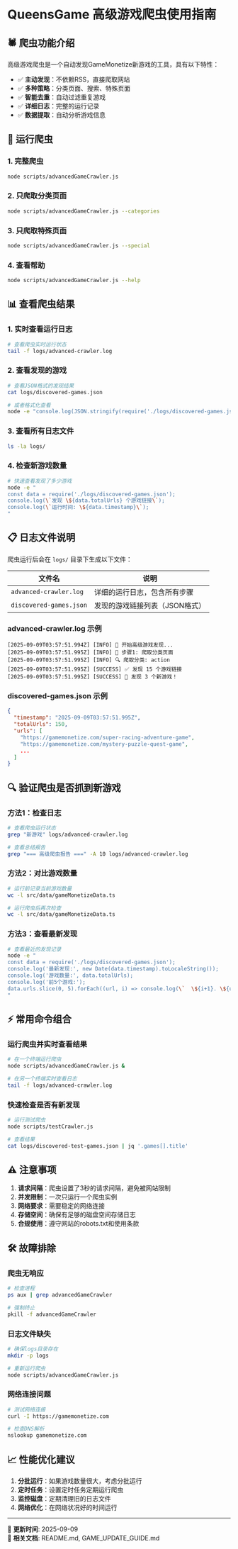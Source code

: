 # QueensGame 高级游戏爬虫使用指南

## 🕷️ 爬虫功能介绍

高级游戏爬虫是一个自动发现GameMonetize新游戏的工具，具有以下特性：

- ✅ **主动发现**：不依赖RSS，直接爬取网站
- ✅ **多种策略**：分类页面、搜索、特殊页面
- ✅ **智能去重**：自动过滤重复游戏
- ✅ **详细日志**：完整的运行记录
- ✅ **数据提取**：自动分析游戏信息

## 🚀 运行爬虫

### 1. 完整爬虫
```bash
node scripts/advancedGameCrawler.js
```

### 2. 只爬取分类页面
```bash
node scripts/advancedGameCrawler.js --categories
```

### 3. 只爬取特殊页面
```bash
node scripts/advancedGameCrawler.js --special
```

### 4. 查看帮助
```bash
node scripts/advancedGameCrawler.js --help
```

## 📊 查看爬虫结果

### 1. 实时查看运行日志
```bash
# 查看爬虫实时运行状态
tail -f logs/advanced-crawler.log
```

### 2. 查看发现的游戏
```bash
# 查看JSON格式的发现结果
cat logs/discovered-games.json

# 或者格式化查看
node -e "console.log(JSON.stringify(require('./logs/discovered-games.json'), null, 2))"
```

### 3. 查看所有日志文件
```bash
ls -la logs/
```

### 4. 检查新游戏数量
```bash
# 快速查看发现了多少游戏
node -e "
const data = require('./logs/discovered-games.json');
console.log(\`发现 \${data.totalUrls} 个游戏链接\`);
console.log(\`运行时间: \${data.timestamp}\`);
"
```

## 📋 日志文件说明

爬虫运行后会在 `logs/` 目录下生成以下文件：

| 文件名 | 说明 |
|--------|------|
| `advanced-crawler.log` | 详细的运行日志，包含所有步骤 |
| `discovered-games.json` | 发现的游戏链接列表（JSON格式） |

### advanced-crawler.log 示例
```
[2025-09-09T03:57:51.994Z] [INFO] 🚀 开始高级游戏发现...
[2025-09-09T03:57:51.995Z] [INFO] 📂 步骤1: 爬取分类页面
[2025-09-09T03:57:51.995Z] [INFO] 🔍 爬取分类: action
[2025-09-09T03:57:51.995Z] [SUCCESS] ✅ 发现 15 个游戏链接
[2025-09-09T03:57:51.995Z] [SUCCESS] 🎉 发现 3 个新游戏！
```

### discovered-games.json 示例
```json
{
  "timestamp": "2025-09-09T03:57:51.995Z",
  "totalUrls": 150,
  "urls": [
    "https://gamemonetize.com/super-racing-adventure-game",
    "https://gamemonetize.com/mystery-puzzle-quest-game",
    ...
  ]
}
```

## 🔍 验证爬虫是否抓到新游戏

### 方法1：检查日志
```bash
# 查看爬虫运行状态
grep "新游戏" logs/advanced-crawler.log

# 查看总结报告
grep "=== 高级爬虫报告 ===" -A 10 logs/advanced-crawler.log
```

### 方法2：对比游戏数量
```bash
# 运行前记录当前游戏数量
wc -l src/data/gameMonetizeData.ts

# 运行爬虫后再次检查
wc -l src/data/gameMonetizeData.ts
```

### 方法3：查看最新发现
```bash
# 查看最近的发现记录
node -e "
const data = require('./logs/discovered-games.json');
console.log('最新发现:', new Date(data.timestamp).toLocaleString());
console.log('游戏数量:', data.totalUrls);
console.log('前5个游戏:');
data.urls.slice(0, 5).forEach((url, i) => console.log(\`  \${i+1}. \${url}\`));
"
```

## ⚡ 常用命令组合

### 运行爬虫并实时查看结果
```bash
# 在一个终端运行爬虫
node scripts/advancedGameCrawler.js &

# 在另一个终端实时查看日志
tail -f logs/advanced-crawler.log
```

### 快速检查是否有新发现
```bash
# 运行测试爬虫
node scripts/testCrawler.js

# 查看结果
cat logs/discovered-test-games.json | jq '.games[].title'
```

## ⚠️ 注意事项

1. **请求间隔**：爬虫设置了3秒的请求间隔，避免被网站限制
2. **并发限制**：一次只运行一个爬虫实例
3. **网络要求**：需要稳定的网络连接
4. **存储空间**：确保有足够的磁盘空间存储日志
5. **合规使用**：遵守网站的robots.txt和使用条款

## 🛠️ 故障排除

### 爬虫无响应
```bash
# 检查进程
ps aux | grep advancedGameCrawler

# 强制终止
pkill -f advancedGameCrawler
```

### 日志文件缺失
```bash
# 确保logs目录存在
mkdir -p logs

# 重新运行爬虫
node scripts/advancedGameCrawler.js
```

### 网络连接问题
```bash
# 测试网络连接
curl -I https://gamemonetize.com

# 检查DNS解析
nslookup gamemonetize.com
```

## 📈 性能优化建议

1. **分批运行**：如果游戏数量很大，考虑分批运行
2. **定时任务**：设置定时任务定期运行爬虫
3. **监控磁盘**：定期清理旧的日志文件
4. **网络优化**：在网络状况好的时间运行

---

📝 **更新时间**: 2025-09-09  
🔗 **相关文档**: README.md, GAME_UPDATE_GUIDE.md 